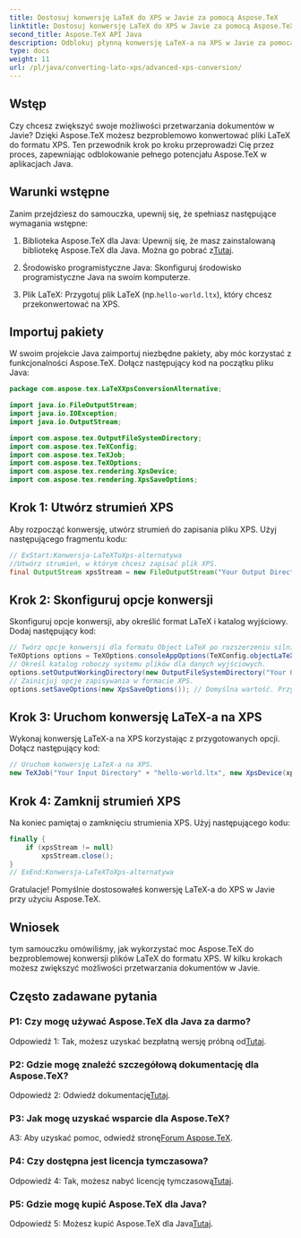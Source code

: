 ```yaml
---
title: Dostosuj konwersję LaTeX do XPS w Javie za pomocą Aspose.TeX
linktitle: Dostosuj konwersję LaTeX do XPS w Javie za pomocą Aspose.TeX
second_title: Aspose.TeX API Java
description: Odblokuj płynną konwersję LaTeX-a na XPS w Javie za pomocą Aspose.TeX. Postępuj zgodnie z naszym przewodnikiem krok po kroku, aby efektywnie przetwarzać dokumenty.
type: docs
weight: 11
url: /pl/java/converting-lato-xps/advanced-xps-conversion/
---
```

## Wstęp

Czy chcesz zwiększyć swoje możliwości przetwarzania dokumentów w Javie? Dzięki Aspose.TeX możesz bezproblemowo konwertować pliki LaTeX do formatu XPS. Ten przewodnik krok po kroku przeprowadzi Cię przez proces, zapewniając odblokowanie pełnego potencjału Aspose.TeX w aplikacjach Java.

## Warunki wstępne

Zanim przejdziesz do samouczka, upewnij się, że spełniasz następujące wymagania wstępne:

1.  Biblioteka Aspose.TeX dla Java: Upewnij się, że masz zainstalowaną bibliotekę Aspose.TeX dla Java. Można go pobrać z[Tutaj](https://releases.aspose.com/tex/java/).

2. Środowisko programistyczne Java: Skonfiguruj środowisko programistyczne Java na swoim komputerze.

3.  Plik LaTeX: Przygotuj plik LaTeX (np.`hello-world.ltx`), który chcesz przekonwertować na XPS.

## Importuj pakiety

W swoim projekcie Java zaimportuj niezbędne pakiety, aby móc korzystać z funkcjonalności Aspose.TeX. Dołącz następujący kod na początku pliku Java:

```java
package com.aspose.tex.LaTeXXpsConversionAlternative;

import java.io.FileOutputStream;
import java.io.IOException;
import java.io.OutputStream;

import com.aspose.tex.OutputFileSystemDirectory;
import com.aspose.tex.TeXConfig;
import com.aspose.tex.TeXJob;
import com.aspose.tex.TeXOptions;
import com.aspose.tex.rendering.XpsDevice;
import com.aspose.tex.rendering.XpsSaveOptions;
```

## Krok 1: Utwórz strumień XPS

Aby rozpocząć konwersję, utwórz strumień do zapisania pliku XPS. Użyj następującego fragmentu kodu:

```java
// ExStart:Konwersja-LaTeXToXps-alternatywa
//Utwórz strumień, w którym chcesz zapisać plik XPS.
final OutputStream xpsStream = new FileOutputStream("Your Output Directory" + "any-name.xps");
```

## Krok 2: Skonfiguruj opcje konwersji

Skonfiguruj opcje konwersji, aby określić format LaTeX i katalog wyjściowy. Dodaj następujący kod:

```java
// Twórz opcje konwersji dla formatu Object LaTeX po rozszerzeniu silnika Object TeX.
TeXOptions options = TeXOptions.consoleAppOptions(TeXConfig.objectLaTeX());
// Określ katalog roboczy systemu plików dla danych wyjściowych.
options.setOutputWorkingDirectory(new OutputFileSystemDirectory("Your Output Directory"));
// Zainicjuj opcje zapisywania w formacie XPS.
options.setSaveOptions(new XpsSaveOptions()); // Domyślna wartość. Przypisanie arbitralne.
```

## Krok 3: Uruchom konwersję LaTeX-a na XPS

Wykonaj konwersję LaTeX-a na XPS korzystając z przygotowanych opcji. Dołącz następujący kod:

```java
// Uruchom konwersję LaTeX-a na XPS.
new TeXJob("Your Input Directory" + "hello-world.ltx", new XpsDevice(xpsStream), options).run();
```

## Krok 4: Zamknij strumień XPS

Na koniec pamiętaj o zamknięciu strumienia XPS. Użyj następującego kodu:

```java
finally {
    if (xpsStream != null)
        xpsStream.close();
}
// ExEnd:Konwersja-LaTeXToXps-alternatywa
```

Gratulacje! Pomyślnie dostosowałeś konwersję LaTeX-a do XPS w Javie przy użyciu Aspose.TeX.

## Wniosek

tym samouczku omówiliśmy, jak wykorzystać moc Aspose.TeX do bezproblemowej konwersji plików LaTeX do formatu XPS. W kilku krokach możesz zwiększyć możliwości przetwarzania dokumentów w Javie.

## Często zadawane pytania

### P1: Czy mogę używać Aspose.TeX dla Java za darmo?

 Odpowiedź 1: Tak, możesz uzyskać bezpłatną wersję próbną od[Tutaj](https://releases.aspose.com/).

### P2: Gdzie mogę znaleźć szczegółową dokumentację dla Aspose.TeX?

 Odpowiedź 2: Odwiedź dokumentację[Tutaj](https://reference.aspose.com/tex/java/).

### P3: Jak mogę uzyskać wsparcie dla Aspose.TeX?

 A3: Aby uzyskać pomoc, odwiedź stronę[Forum Aspose.TeX](https://forum.aspose.com/c/tex/47).

### P4: Czy dostępna jest licencja tymczasowa?

 Odpowiedź 4: Tak, możesz nabyć licencję tymczasową[Tutaj](https://purchase.aspose.com/temporary-license/).

### P5: Gdzie mogę kupić Aspose.TeX dla Java?

 Odpowiedź 5: Możesz kupić Aspose.TeX dla Java[Tutaj](https://purchase.aspose.com/buy).
